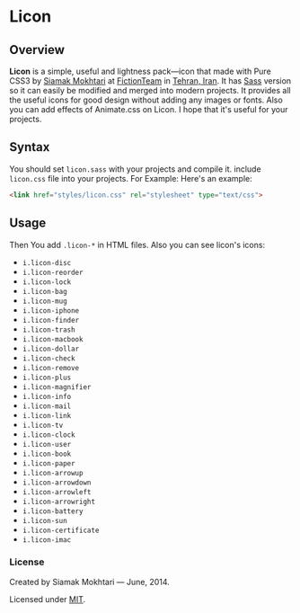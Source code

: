 # Licon

## Overview

**Licon** is a simple, useful and lightness pack—icon that made with Pure CSS3 by [Siamak Mokhtari](http://twitter.com/sia_mac) at [FictionTeam](http://twitter.com/fictionteam) in [Tehran, Iran](http://en.wikipedia.org/wiki/Tehran). It has [Sass](http://github.com/siamakmokhtari/licon/sass/) version so it can easily be modified and merged into modern projects. It provides all the useful icons for good design without adding any images or fonts. Also you can add effects of Animate.css on Licon. I hope that it's useful for your projects.

## Syntax

You should set `licon.sass` with your projects and compile it. include `licon.css` file into your projects.
For Example: 
Here's an example:

```html
<link href="styles/licon.css" rel="stylesheet" type="text/css">
```

## Usage 

Then You add `.licon-*` in HTML files. Also you can see licon's icons:

* `i.licon-disc`
* `i.licon-reorder`
* `i.licon-lock`
* `i.licon-bag`
* `i.licon-mug`
* `i.licon-iphone`
* `i.licon-finder`
* `i.licon-trash`
* `i.licon-macbook`
* `i.licon-dollar`
* `i.licon-check`
* `i.licon-remove`
* `i.licon-plus`
* `i.licon-magnifier`
* `i.licon-info`
* `i.licon-mail`
* `i.licon-link`
* `i.licon-tv`
* `i.licon-clock`
* `i.licon-user`
* `i.licon-book`
* `i.licon-paper`
* `i.licon-arrowup`
* `i.licon-arrowdown`
* `i.licon-arrowleft`
* `i.licon-arrowright`
* `i.licon-battery`
* `i.licon-sun`
* `i.licon-certificate`
* `i.licon-imac`

### License

Created by Siamak Mokhtari — June, 2014.

Licensed under [MIT](https://github.com/siamakmokhtari/licon/blob/master/LICENSE).
